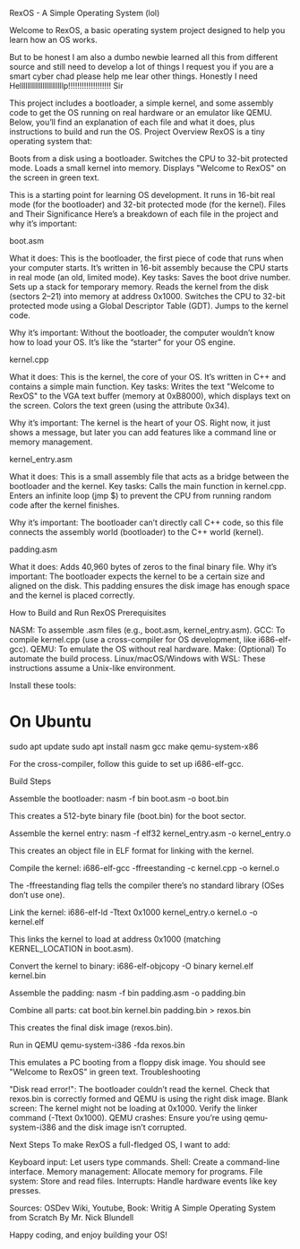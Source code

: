 RexOS - A Simple Operating System (lol)

Welcome to RexOS, a basic operating system project designed to help you learn how an OS works.

But to be honest I am also a dumbo newbie learned all this from different source and still need to develop a lot of things I request you if you are a smart cyber chad please help me lear other things.
Honestly I need Helllllllllllllllllllllllp!!!!!!!!!!!!!!!!!!! Sir

This project includes a bootloader, a simple kernel, and some assembly code to get the OS running on real hardware or an emulator like QEMU. Below, you’ll find an explanation of each file and what it does, plus instructions to build and run the OS.
Project Overview
RexOS is a tiny operating system that:

Boots from a disk using a bootloader.
Switches the CPU to 32-bit protected mode.
Loads a small kernel into memory.
Displays "Welcome to RexOS" on the screen in green text.

This is a starting point for learning OS development. It runs in 16-bit real mode (for the bootloader) and 32-bit protected mode (for the kernel).
Files and Their Significance
Here’s a breakdown of each file in the project and why it’s important:

boot.asm

What it does: This is the bootloader, the first piece of code that runs when your computer starts. It’s written in 16-bit assembly because the CPU starts in real mode (an old, limited mode).
Key tasks:
Saves the boot drive number.
Sets up a stack for temporary memory.
Reads the kernel from the disk (sectors 2–21) into memory at address 0x1000.
Switches the CPU to 32-bit protected mode using a Global Descriptor Table (GDT).
Jumps to the kernel code.


Why it’s important: Without the bootloader, the computer wouldn’t know how to load your OS. It’s like the “starter” for your OS engine.


kernel.cpp

What it does: This is the kernel, the core of your OS. It’s written in C++ and contains a simple main function.
Key tasks:
Writes the text "Welcome to RexOS" to the VGA text buffer (memory at 0xB8000), which displays text on the screen.
Colors the text green (using the attribute 0x34).


Why it’s important: The kernel is the heart of your OS. Right now, it just shows a message, but later you can add features like a command line or memory management.


kernel_entry.asm

What it does: This is a small assembly file that acts as a bridge between the bootloader and the kernel.
Key tasks:
Calls the main function in kernel.cpp.
Enters an infinite loop (jmp $) to prevent the CPU from running random code after the kernel finishes.


Why it’s important: The bootloader can’t directly call C++ code, so this file connects the assembly world (bootloader) to the C++ world (kernel).


padding.asm

What it does: Adds 40,960 bytes of zeros to the final binary file.
Why it’s important: The bootloader expects the kernel to be a certain size and aligned on the disk. This padding ensures the disk image has enough space and the kernel is placed correctly.



How to Build and Run RexOS
Prerequisites

NASM: To assemble .asm files (e.g., boot.asm, kernel_entry.asm).
GCC: To compile kernel.cpp (use a cross-compiler for OS development, like i686-elf-gcc).
QEMU: To emulate the OS without real hardware.
Make: (Optional) To automate the build process.
Linux/macOS/Windows with WSL: These instructions assume a Unix-like environment.

Install these tools:
# On Ubuntu
sudo apt update
sudo apt install nasm gcc make qemu-system-x86

For the cross-compiler, follow this guide to set up i686-elf-gcc.

Build Steps

Assemble the bootloader:
nasm -f bin boot.asm -o boot.bin

This creates a 512-byte binary file (boot.bin) for the boot sector.

Assemble the kernel entry:
nasm -f elf32 kernel_entry.asm -o kernel_entry.o

This creates an object file in ELF format for linking with the kernel.

Compile the kernel:
i686-elf-gcc -ffreestanding -c kernel.cpp -o kernel.o

The -ffreestanding flag tells the compiler there’s no standard library (OSes don’t use one).

Link the kernel:
i686-elf-ld -Ttext 0x1000 kernel_entry.o kernel.o -o kernel.elf

This links the kernel to load at address 0x1000 (matching KERNEL_LOCATION in boot.asm).

Convert the kernel to binary:
i686-elf-objcopy -O binary kernel.elf kernel.bin


Assemble the padding:
nasm -f bin padding.asm -o padding.bin


Combine all parts:
cat boot.bin kernel.bin padding.bin > rexos.bin

This creates the final disk image (rexos.bin).


Run in QEMU
qemu-system-i386 -fda rexos.bin

This emulates a PC booting from a floppy disk image. You should see "Welcome to RexOS" in green text.
Troubleshooting

"Disk read error!": The bootloader couldn’t read the kernel. Check that rexos.bin is correctly formed and QEMU is using the right disk image.
Blank screen: The kernel might not be loading at 0x1000. Verify the linker command (-Ttext 0x1000).
QEMU crashes: Ensure you’re using qemu-system-i386 and the disk image isn’t corrupted.

Next Steps
To make RexOS a full-fledged OS, I want to add:

Keyboard input: Let users type commands.
Shell: Create a command-line interface.
Memory management: Allocate memory for programs.
File system: Store and read files.
Interrupts: Handle hardware events like key presses.

 Sources: OSDev Wiki, Youtube, Book: Writig A Simple Operating System from Scratch By Mr. Nick Blundell

Happy coding, and enjoy building your OS!
